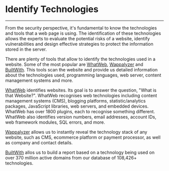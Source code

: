 
# Identify Technologies

---

From the security perspective, it's fundamental to know the technologies and tools that a web page is using. The identification of these technologies allows the experts to evaluate the potential risks of a website, identify vulnerabilities and design effective strategies to protect the information stored in the server.

There are plenty of tools that allow to identify the technologies used in a website. Some of the most popular are [WhatWeb](https://github.com/urbanadventurer/WhatWeb), [Wappalyzer](https://www.wappalyzer.com/) and [BuiltWith](https://builtwith.com/).
This tools scan the website and provide us detailed information about the technologies used, programming languages, web server, content management systems and more.


[WhatWeb](https://github.com/urbanadventurer/WhatWeb) identifies websites. Its goal is to answer the question, "What is that Website?". WhatWeb recognises web technologies including content management systems (CMS), blogging platforms, statistic/analytics packages, JavaScript libraries, web servers, and embedded devices. WhatWeb has over 1800 plugins, each to recognise something different. WhatWeb also identifies version numbers, email addresses, account IDs, web framework modules, SQL errors, and more.

[Wappalyzer](https://www.wappalyzer.com/) allows us to instantly reveal the technology stack of any website, such as CMS, ecommerce platform or payment processor, as well as company and contact details.

[BuiltWith](https://builtwith.com/) allos us to build a report based on a technology being used on over 370 million active domains from our database of 108,426+ technologies.
